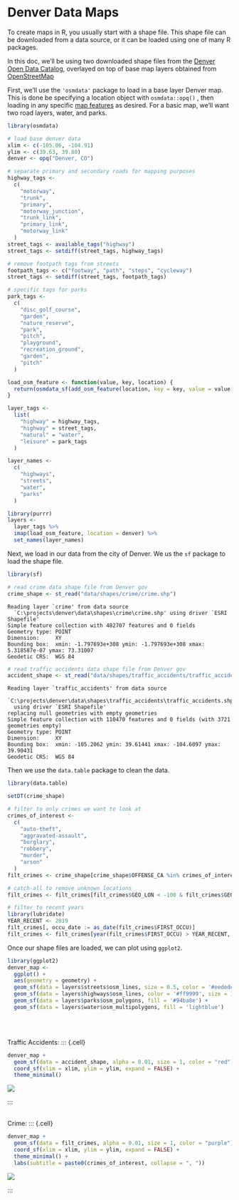 # Denver Data Maps

<div class="cell">

</div>

To create maps in R, you usually start with a shape file. This shape
file can be downloaded from a data source, or it can be loaded using one
of many R packages.

In this doc, we’ll be using two downloaded shape files from the [Denver
Open Data
Catalog](https://www.denvergov.org/opendata/ "Denver Open Data Catalog"),
overlayed on top of base map layers obtained from
[OpenStreetMap](https://wiki.openstreetmap.org/wiki/Main_Page "OpenStreetMap")

First, we’ll use the `'osmdata'` package to load in a base layer Denver
map. This is done be specifying a location object with `osmdata::opq()`
, then loading in any specific [map
features](https://wiki.openstreetmap.org/wiki/Map_Features "Map features - OpenStreetMap Wiki")
as desired. For a basic map, we’ll want two road layers, water, and
parks.

<div class="cell">

``` r
library(osmdata)

# load base denver data
xlim <- c(-105.06, -104.91)
ylim <- c(39.63, 39.80)
denver <- opq("Denver, CO")

# separate primary and secondary roads for mapping purposes
highway_tags <- 
  c(
    "motorway",
    "trunk",
    "primary",
    "motorway_junction",
    "trunk_link",
    "primary_link",
    "motorway_link"
  )
street_tags <- available_tags("highway")
street_tags <- setdiff(street_tags, highway_tags)

# remove footpath tags from streets
footpath_tags <- c("footway", "path", "steps", "cycleway")
street_tags <- setdiff(street_tags, footpath_tags)

# specific tags for parks
park_tags <- 
  c(
    "disc_golf_course",
    "garden",
    "nature_reserve",
    "park",
    "pitch",
    "playground",
    "recreation_ground",
    "garden",
    "pitch"
  )

load_osm_feature <- function(value, key, location) {
  return(osmdata_sf(add_osm_feature(location, key = key, value = value)))
}

layer_tags <- 
  list(
    "highway" = highway_tags,
    "highway" = street_tags,
    "natural" = "water",
    "leisure" = park_tags
  )

layer_names <-
  c(
    "highways",
    "streets",
    "water",
    "parks"
  )

library(purrr)
layers <- 
  layer_tags %>% 
  imap(load_osm_feature, location = denver) %>% 
  set_names(layer_names)
```

</div>

Next, we load in our data from the city of Denver. We us the `sf`
package to load the shape file.

<div class="cell">

``` r
library(sf)

# read crime data shape file from Denver gov
crime_shape <- st_read("data/shapes/crime/crime.shp")
```

<div class="cell-output-stdout">

    Reading layer `crime' from data source 
      `C:\projects\denver\data\shapes\crime\crime.shp' using driver `ESRI Shapefile'
    Simple feature collection with 482707 features and 0 fields
    Geometry type: POINT
    Dimension:     XY
    Bounding box:  xmin: -1.797693e+308 ymin: -1.797693e+308 xmax: 5.318587e-07 ymax: 73.31007
    Geodetic CRS:  WGS 84

</div>

``` r
# read traffic accidents data shape file from Denver gov
accident_shape <- st_read("data/shapes/traffic_accidents/traffic_accidents.shp")
```

<div class="cell-output-stdout">

    Reading layer `traffic_accidents' from data source 
      `C:\projects\denver\data\shapes\traffic_accidents\traffic_accidents.shp' 
      using driver `ESRI Shapefile'
    replacing null geometries with empty geometries
    Simple feature collection with 110470 features and 0 fields (with 3721 geometries empty)
    Geometry type: POINT
    Dimension:     XY
    Bounding box:  xmin: -105.2062 ymin: 39.61441 xmax: -104.6097 ymax: 39.90431
    Geodetic CRS:  WGS 84

</div>

</div>

Then we use the `data.table` package to clean the data.

<div class="cell">

``` r
library(data.table)

setDT(crime_shape)

# filter to only crimes we want to look at
crimes_of_interest <- 
  c(
    "auto-theft", 
    "aggravated-assault", 
    "burglary", 
    "robbery", 
    "murder",
    "arson"
  )
filt_crimes <- crime_shape[crime_shape$OFFENSE_CA %in% crimes_of_interest, ]

# catch-all to remove unknown locations
filt_crimes <- filt_crimes[filt_crimes$GEO_LON < -100 & filt_crimes$GEO_LAT > 35, ]

# filter to recent years
library(lubridate)
YEAR_RECENT <- 2019
filt_crimes[, occu_date := as_date(filt_crimes$FIRST_OCCU)]
filt_crimes <- filt_crimes[year(filt_crimes$FIRST_OCCU) > YEAR_RECENT, ]
```

</div>

Once our shape files are loaded, we can plot using `ggplot2`.

<div class="cell">

``` r
library(ggplot2)
denver_map <- 
  ggplot() + 
  aes(geometry = geometry) +
  geom_sf(data = layers$streets$osm_lines, size = 0.5, color = '#eedede') +
  geom_sf(data = layers$highways$osm_lines, color = '#ff9999', size = 1) + 
  geom_sf(data = layers$parks$osm_polygons, fill = '#94ba8e') +
  geom_sf(data = layers$water$osm_multipolygons, fill = 'lightblue')
```

</div>

<br><br>

Traffic Accidents: ::: {.cell}

``` r
denver_map + 
  geom_sf(data = accident_shape, alpha = 0.01, size = 1, color = "red") +
  coord_sf(xlim = xlim, ylim = ylim, expand = FALSE) +
  theme_minimal()
```

<div class="cell-output-display">

![](Denver-Crime-Data--+-Open-Street-Maps_files/figure-gfm/unnamed-chunk-6-1.png)

</div>

::: <br><br>

Crime: ::: {.cell}

``` r
denver_map + 
  geom_sf(data = filt_crimes, alpha = 0.01, size = 1, color = "purple") +
  coord_sf(xlim = xlim, ylim = ylim, expand = FALSE) +
  theme_minimal() +
  labs(subtitle = paste0(crimes_of_interest, collapse = ", "))
```

<div class="cell-output-display">

![](Denver-Crime-Data--+-Open-Street-Maps_files/figure-gfm/unnamed-chunk-7-1.png)

</div>

:::
